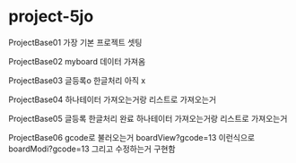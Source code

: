 # project-5jo

ProjectBase01  가장 기본 프로젝트 셋팅

ProjectBase02 myboard 데이터 가져옴

ProjectBase03 
글등록o 한글처리 아직 x

ProjectBase04
하나테이터 가져오는거랑
리스트로 가져오는거

ProjectBase05
글등록 한글처리 완료
하나테이터 가져오는거랑
리스트로 가져오는거

ProjectBase06
gcode로 불러오는거 boardView?gcode=13 이런식으로 boardModi?gcode=13
그리고 수정하는거 구현함
